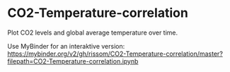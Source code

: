 # CO2-Temperature-correlation
Plot CO2 levels and global average temperature over time.  

Use MyBinder for an interaktive version: 
https://mybinder.org/v2/gh/rissom/CO2-Temperature-correlation/master?filepath=CO2-Temperature-correlation.ipynb

